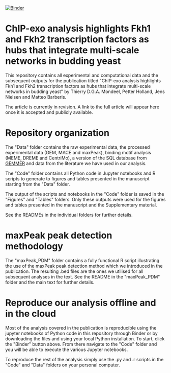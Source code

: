 [![Binder](https://mybinder.org/badge.svg)](https://mybinder.org/v2/gh/barberislab/ChIP-exo_Fkh1_Fkh2/master)

# ChIP-exo analysis highlights Fkh1 and Fkh2 transcription factors as hubs that integrate multi-scale networks in budding yeast
This repository contains all experimental and computational data and the subsequent outputs for the publication titled "ChIP-exo analysis highlights Fkh1 and Fkh2 transcription factors as hubs that integrate multi-scale networks in budding yeast" by Thierry D.G.A. Mondeel, Petter Holland, Jens Nielsen and Matteo Barberis. 

The article is currently in revision. A link to the full article will appear here once it is accepted and publicly available.

# Repository organization

The "Data" folder contains the raw experimental data, the processed experimental data (GEM, MACE and maxPeak), binding motif analysis (MEME, DREME and CentriMo), a version of the SQL database from [GEMMER](http://gemmer.barberislab.com) and data from the literature we have used in our analysis.

The "Code" folder contains all Python code in Jupyter notebooks and R scripts to generate to figures and tables presented in the manuscript starting from the "Data" folder. 

The output of the scripts and notebooks in the "Code" folder is saved in the "Figures" and "Tables" folders. Only these outputs were used for the figures and tables presented in the manuscript and the Supplementary material. 

See the READMEs in the individual folders for further details.

# maxPeak peak detection methodology 

The "maxPeak_PDM" folder contains a fully functional R script illustrating the use of the maxPeak peak detection method which we introduced in the publication. The resulting .bed files are the ones we utilised for all subsequent analyses in the text. See the README in the "maxPeak_PDM" folder and the main text for further details.

# Reproduce our analysis offline and in the cloud

Most of the analysis covered in the publication is reproducible using the jupyter notebooks of Python code in this repository through Binder or by downloading the files and using your local Python installation. To start, click the "Binder" button above. From there navigate to the "Code" folder and you will be able to execute the various Jupyter notebooks. 

To reproduce the rest of the analysis simply use the .py and .r scripts in the "Code" and "Data" folders on your personal computer. 
